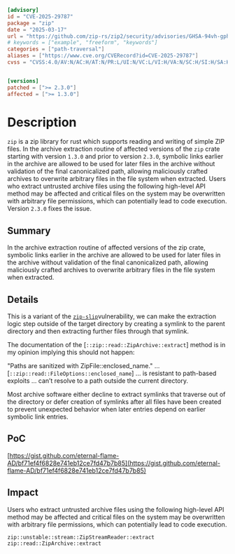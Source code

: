 ```toml
[advisory]
id = "CVE-2025-29787"
package = "zip"
date = "2025-03-17"
url = "https://github.com/zip-rs/zip2/security/advisories/GHSA-94vh-gphv-8pm8"
# keywords = ["example", "freeform", "keywords"]
categories = ["path-traversal"]
aliases = ["https://www.cve.org/CVERecord?id=CVE-2025-29787"]
cvss = "CVSS:4.0/AV:N/AC:H/AT:N/PR:L/UI:N/VC:L/VI:H/VA:N/SC:H/SI:H/SA:H"


[versions]
patched = [">= 2.3.0"]
affected = [">= 1.3.0"]
```

# Description

`zip` is a zip library for rust which supports reading and writing of simple ZIP files. In the archive extraction routine of affected versions of the `zip` crate starting with version `1.3.0` and prior to version `2.3.0`, symbolic links earlier in the archive are allowed to be used for later files in the archive without validation of the final canonicalized path, allowing maliciously crafted archives to overwrite arbitrary files in the file system when extracted. Users who extract untrusted archive files using the following high-level API method may be affected and critical files on the system may be overwritten with arbitrary file permissions, which can potentially lead to code execution. Version `2.3.0` fixes the issue.

## Summary

In the archive extraction routine of affected versions of the zip crate, symbolic links earlier in the archive are allowed to be used for later files in the archive without validation of the final canonicalized path, allowing maliciously crafted archives to overwrite arbitrary files in the file system when extracted.

## Details

This is a variant of the [`zip-slip`](https://github.com/snyk/zip-slip-vulnerability)vulnerability, we can make the extraction logic step outside of the target directory by creating a symlink to the parent directory and then extracting further files through that symlink.

The documentation of the [`::zip::read::ZipArchive::extract`] method is in my opinion implying this should not happen:

"Paths are sanitized with ZipFile::enclosed_name." ...
[`::zip::read::FileOptions::enclosed_name`] ... is resistant to path-based exploits ... can’t resolve to a path outside the current directory.

Most archive software either decline to extract symlinks that traverse out of the directory or defer creation of symlinks after all files have been created to prevent unexpected behavior when later entries depend on earlier symbolic link entries.

## PoC

[https://gist.github.com/eternal-flame-AD/bf71ef4f6828e741eb12ce7fd47b7b85](https://gist.github.com/eternal-flame-AD/bf71ef4f6828e741eb12ce7fd47b7b85)

## Impact 

Users who extract untrusted archive files using the following high-level API method may be affected and critical files on the system may be overwritten with arbitrary file permissions, which can potentially lead to code execution.

`zip::unstable::stream::ZipStreamReader::extract`
`zip::read::ZipArchive::extract`

